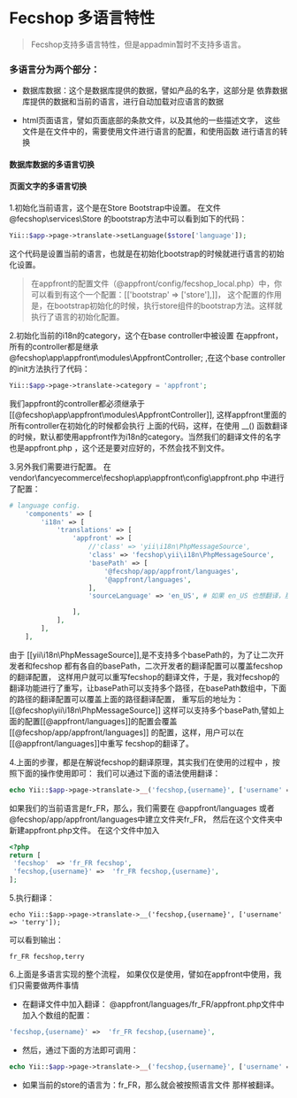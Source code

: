 Fecshop 多语言特性
==================

> Fecshop支持多语言特性，但是appadmin暂时不支持多语言。

### 多语言分为两个部分：
- 数据库数据：这个是数据库提供的数据，譬如产品的名字，这部分是
依靠数据库提供的数据和当前的语言，进行自动加载对应语言的数据

- html页面语言，譬如页面底部的条款文件，以及其他的一些描述文字，
这些文件是在文件中的，需要使用文件进行语言的配置，和使用函数
进行语言的转换

#### 数据库数据的多语言切换


#### 页面文字的多语言切换

1.初始化当前语言，这个是在Store Bootstrap中设置。
在文件 @fecshop\services\Store 的bootstrap方法中可以看到如下的代码：

```php
Yii::$app->page->translate->setLanguage($store['language']);
```

这个代码是设置当前的语言，也就是在初始化bootstrap的时候就进行语言的初始化设置。

> 在appfront的配置文件（@appfront/config/fecshop_local.php）中，你可以看到有这个一个配置：[['bootstrap' => ['store'],]]，
> 这个配置的作用是，在bootstrap初始化的时候，执行store组件的bootstrap方法。这样就执行了语言的初始化配置。

2.初始化当前的i18n的category，这个在base controller中被设置
在appfront，所有的controller都是继承 @fecshop\app\appfront\modules\AppfrontController;
,在这个base controller的init方法执行了代码：

```php
Yii::$app->page->translate->category = 'appfront';
```

我们appfront的controller都必须继承于[[@fecshop\app\appfront\modules\AppfrontController]],
这样appfront里面的所有controller在初始化的时候都会执行
上面的代码，这样，在使用 __() 函数翻译的时候，默认都使用appfront作为i18n的category。当然我们的翻译文件的名字也是appfront.php
，这个还是要对应好的，不然会找不到文件。

3.另外我们需要进行配置。
在vendor\fancyecommerce\fecshop\app\appfront\config\appfront.php
中进行了配置：

```php
# language config.
	'components' => [
		'i18n' => [
			'translations' => [
				'appfront' => [
					//'class' => 'yii\i18n\PhpMessageSource',
					'class' => 'fecshop\yii\i18n\PhpMessageSource',
					'basePath' => [
						'@fecshop/app/appfront/languages',
						'@appfront/languages',
					],
					'sourceLanguage' => 'en_US', # 如果 en_US 也想翻译，那么可以改成en_XX。

				],
			],
		],
	],
```

由于 [[yii\i18n\PhpMessageSource]],是不支持多个basePath的，为了让二次开发者和fecshop
都有各自的basePath，二次开发者的翻译配置可以覆盖fecshop的翻译配置，
这样用户就可以重写fecshop的翻译文件，于是，我对fecshop的
翻译功能进行了重写，让basePath可以支持多个路径，在basePath数组中，下面的路径的翻译配置可以覆盖上面的路径翻译配置，
重写后的地址为：[[@fecshop\yii\i18n\PhpMessageSource]]
这样可以支持多个basePath,譬如上面的配置[[@appfront/languages]]的配置会覆盖[[@fecshop/app/appfront/languages]]
的配置，这样，用户可以在[[@appfront/languages]]中重写
fecshop的翻译了。


4.上面的步骤，都是在解说fecshop的翻译原理，其实我们在使用的过程中
，按照下面的操作使用即可：
我们可以通过下面的语法使用翻译：

```php
echo Yii::$app->page->translate->__('fecshop,{username}', ['username' => 'terry']);

```

如果我们的当前语言是fr_FR，那么，我们需要在
@appfront/languages 或者
@fecshop/app/appfront/languages中建立文件夹fr_FR，
然后在这个文件夹中新建appfront.php文件。
在这个文件中加入

```php
<?php
return [
 'fecshop'  => 'fr_FR fecshop',
 'fecshop,{username}' =>  'fr_FR fecshop,{username}',
];
```

5.执行翻译：

```
echo Yii::$app->page->translate->__('fecshop,{username}', ['username' => 'terry']);
```

可以看到输出：

```
fr_FR fecshop,terry 
```

6.上面是多语言实现的整个流程，
如果仅仅是使用，譬如在appfront中使用，我们只需要做两件事情
- 在翻译文件中加入翻译：
@appfront/languages/fr_FR/appfront.php文件中加入个数组的配置：

```php
'fecshop,{username}' =>  'fr_FR fecshop,{username}',
```

- 然后，通过下面的方法即可调用：

```php
echo Yii::$app->page->translate->__('fecshop,{username}', ['username' => 'terry']);
```

- 如果当前的store的语言为：fr_FR，那么就会被按照语言文件
那样被翻译。






















